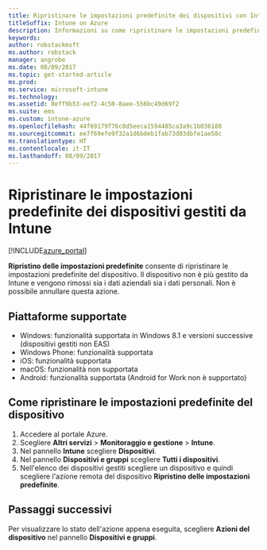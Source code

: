```yaml
---
title: Ripristinare le impostazioni predefinite dei dispositivi con Intune
titleSuffix: Intune on Azure
description: Informazioni su come ripristinare le impostazioni predefinite dei dispositivi gestiti con Intune."
keywords: 
author: robstackmsft
ms.author: robstack
manager: angrobe
ms.date: 08/09/2017
ms.topic: get-started-article
ms.prod: 
ms.service: microsoft-intune
ms.technology: 
ms.assetid: 8eff9b53-eef2-4c50-8aee-556bc49d69f2
ms.suite: ems
ms.custom: intune-azure
ms.openlocfilehash: 44f69179f76c8d5eeca1594485ca3a9c1b036188
ms.sourcegitcommit: ee7f69efe9f32a1d6bdeb1fab73d03dbfe1ae58c
ms.translationtype: HT
ms.contentlocale: it-IT
ms.lasthandoff: 08/09/2017
---
```

# <a name="reset-intune-managed-devices-to-factory-settings"></a>Ripristinare le impostazioni predefinite dei dispositivi gestiti da Intune


[!INCLUDE[azure_portal](./includes/azure_portal.md)]

**Ripristino delle impostazioni predefinite** consente di ripristinare le impostazioni predefinite del dispositivo. Il dispositivo non è più gestito da Intune e vengono rimossi sia i dati aziendali sia i dati personali. Non è possibile annullare questa azione.

## <a name="supported-platforms"></a>Piattaforme supportate

- Windows: funzionalità supportata in Windows 8.1 e versioni successive (dispositivi gestiti non EAS)
- Windows Phone: funzionalità supportata
- iOS: funzionalità supportata
- macOS: funzionalità non supportata
- Android: funzionalità supportata (Android for Work non è supportato)

## <a name="how-to-reset-a-device-to-factory-settings"></a>Come ripristinare le impostazioni predefinite del dispositivo

1. Accedere al portale Azure.
2. Scegliere **Altri servizi** > **Monitoraggio e gestione** > **Intune**.
3. Nel pannello **Intune** scegliere **Dispositivi**.
4. Nel pannello **Dispositivi e gruppi** scegliere **Tutti i dispositivi**.
5. Nell'elenco dei dispositivi gestiti scegliere un dispositivo e quindi scegliere l'azione remota del dispositivo **Ripristino delle impostazioni predefinite**.

## <a name="next-steps"></a>Passaggi successivi

Per visualizzare lo stato dell'azione appena eseguita, scegliere **Azioni del dispositivo** nel pannello **Dispositivi e gruppi**.

